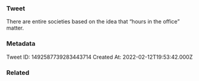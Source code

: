 ### Tweet
There are entire societies based on the idea that “hours in the office” matter.

### Metadata
Tweet ID: 1492587739283443714
Created At: 2022-02-12T19:53:42.000Z

### Related

